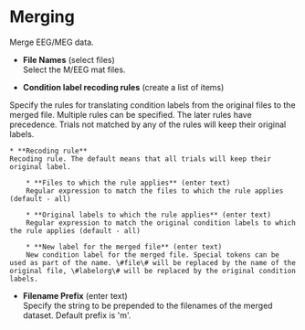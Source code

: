 # Merging  
Merge EEG/MEG data.   

* **File Names** (select files)  
Select the M/EEG mat files.   

* **Condition label recoding rules** (create a list of items)  

Specify the rules for translating condition labels from the original files to the merged file. Multiple rules can be specified. The later rules have precedence. Trials not matched by any of the rules will keep their original labels. 

    * **Recoding rule**   
    Recoding rule. The default means that all trials will keep their original label.   

        * **Files to which the rule applies** (enter text)  
        Regular expression to match the files to which the rule applies (default - all)   

        * **Original labels to which the rule applies** (enter text)  
        Regular expression to match the original condition labels to which the rule applies (default - all)   

        * **New label for the merged file** (enter text)  
        New condition label for the merged file. Special tokens can be used as part of the name. \#file\# will be replaced by the name of the original file, \#labelorg\# will be replaced by the original condition labels.   

* **Filename Prefix** (enter text)  
Specify the string to be prepended to the filenames of the merged dataset. Default prefix is 'm'.   
